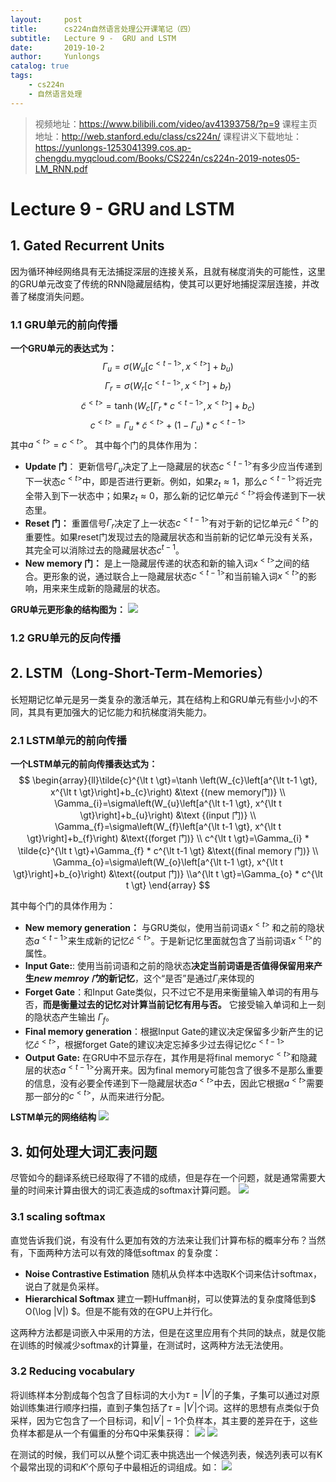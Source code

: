 ```yaml
---
layout:     post
title:      cs224n自然语言处理公开课笔记（四）
subtitle:   Lecture 9 -  GRU and LSTM
date:       2019-10-2
author:     Yunlongs
catalog: true
tags:
    - cs224n
    - 自然语言处理
---
```


>视频地址：https://www.bilibili.com/video/av41393758/?p=9
课程主页地址：http://web.stanford.edu/class/cs224n/
课程讲义下载地址：https://yunlongs-1253041399.cos.ap-chengdu.myqcloud.com/Books/CS224n/cs224n-2019-notes05-LM_RNN.pdf

# Lecture 9 -  GRU and LSTM

## 1. Gated Recurrent Units
因为循环神经网络具有无法捕捉深层的连接关系，且就有梯度消失的可能性，这里的GRU单元改变了传统的RNN隐藏层结构，使其可以更好地捕捉深层连接，并改善了梯度消失问题。

### 1.1 GRU单元的前向传播
**一个GRU单元的表达式为：**
$$\Gamma_{u}=\sigma\left(W_{u}\left[c^{\lt t-1 \gt}, x^{\lt t \gt}\right]+b_{u}\right) \tag{update门}$$
$$
\Gamma_{r}=\sigma\left(W_{r}\left[c^{\lt t-1 \gt}, x^{\lt t \gt}\right]+b_{r}\right) \tag{reset 门}
$$
$$
\tilde{c}^{\lt t \gt}=\tanh \left(W_{c}\left[\Gamma_{r} * c^{\lt t-1 \gt}, x^{\lt t \gt}\right]+b_{c}\right) \tag{new memory门}
$$
$$
c^{\lt t \gt}=\Gamma_{u} * \tilde{c}^{\lt t \gt}+\left(1-\Gamma_{u}\right) * c^{\lt t-1 \gt} \tag{activate 门}
$$
其中$a^{\lt t \gt}=c^{\lt t \gt}$。
其中每个门的具体作用为：
- **Update 门**： 更新信号$\Gamma_u$决定了上一隐藏层的状态$c^{\lt t-1 \gt}$有多少应当传递到下一状态$c^{\lt t \gt}$中，即是否进行更新。例如，如果$z_{t} \approx 1$，那么$c^{\lt t-1 \gt}$将近完全带入到下一状态中；如果$z_{t} \approx 0$，那么新的记忆单元$\hat c^{\lt t \gt}$将会传递到下一状态里。
- **Reset 门：** 重置信号$\Gamma_r$决定了上一状态$c^{\lt t-1 \gt}$有对于新的记忆单元$\hat c^{\lt t \gt}$的重要性。如果reset门发现过去的隐藏层状态和当前新的记忆单元没有关系，其完全可以消除过去的隐藏层状态$c^{t-1}$。
- **New memory 门：** 是上一隐藏层传递的状态和新的输入词$x^{\lt t \gt}$之间的结合。更形象的说，通过联合上一隐藏层状态$c^{\lt t-1 \gt}$和当前输入词$x^{\lt t \gt}$的影响，用来来生成新的隐藏层的状态。


**GRU单元更形象的结构图为：**
![](https://yunlongs-1253041399.cos.ap-chengdu.myqcloud.com/image/Stanford/29.png)

### 1.2 GRU单元的反向传播

## 2. LSTM（Long-Short-Term-Memories）
长短期记忆单元是另一类复杂的激活单元，其在结构上和GRU单元有些小小的不同，其具有更加强大的记忆能力和抗梯度消失能力。 
### 2.1 LSTM单元的前向传播
**一个LSTM单元的前向传播表达式为：**
$$
\begin{array}{ll}\tilde{c}^{\lt t \gt}=\tanh \left(W_{c}\left[a^{\lt t-1 \gt}, x^{\lt t \gt}\right]+b_{c}\right) &\text {(new memory门)}
\\ \Gamma_{i}=\sigma\left(W_{u}\left[a^{\lt t-1 \gt}, x^{\lt t \gt}\right]+b_{u}\right) &\text {(input 门)}
\\ \Gamma_{f}=\sigma\left(W_{f}\left[a^{\lt t-1 \gt}, x^{\lt t \gt}\right]+b_{f}\right) &\text{(forget 门)}
\\ c^{\lt t \gt}=\Gamma_{i} * \tilde{c}^{\lt t \gt}+\Gamma_{f} * c^{\lt t-1 \gt} &\text{(final memory 门)}
\\ \Gamma_{o}=\sigma\left(W_{o}\left[a^{\lt t-1 \gt}, x^{\lt t \gt}\right]+b_{o}\right) &\text{(output 门)}
\\a^{\lt t \gt}=\Gamma_{o} * c^{\lt t \gt} 
\end{array}
$$

其中每个门的具体作用为：
- **New memory generation：** 与GRU类似，使用当前词语$x^{\lt t \gt}$ 和之前的隐状态$a^{\lt t-1 \gt}$来生成新的记忆$\hat c^{\lt t \gt}$。于是新记忆里面就包含了当前词语$x^{\lt t \gt}$的属性。
- **Input Gate:**: 使用当前词语和之前的隐状态**决定当前词语是否值得保留用来产生*new memroy 门*的新记忆**，这个“是否”是通过$\Gamma_i$来体现的
- **Forget Gate**：和Input Gate类似，只不过它不是用来衡量输入单词的有用与否，**而是衡量过去的记忆对计算当前记忆有用与否。** 它接受输入单词和上一刻的隐状态产生输出 $\Gamma _f$。
- **Final memory generation**：根据Input Gate的建议决定保留多少新产生的记忆$\hat c^{\lt t \gt}$，根据forget Gate的建议决定忘掉多少过去得记忆$c^{\lt t-1 \gt}$
- **Output Gate:** 在GRU中不显示存在，其作用是将final memory$c^{\lt t \gt}$和隐藏层的状态$a^{\lt t-1 \gt}$分离开来。因为final memory可能包含了很多不是那么重要的信息，没有必要全传递到下一隐藏层状态$a^{\lt t \gt}$中去，因此它根据$a^{\lt t \gt}$需要那一部分的$c^{\lt t \gt}$，从而来进行分配。

**LSTM单元的网络结构**
![](https://yunlongs-1253041399.cos.ap-chengdu.myqcloud.com/image/Stanford/30.png)

## 3. 如何处理大词汇表问题
尽管如今的翻译系统已经取得了不错的成绩，但是存在一个问题，就是通常需要大量的时间来计算由很大的词汇表造成的softmax计算问题。
![](https://yunlongs-1253041399.cos.ap-chengdu.myqcloud.com/image/Stanford/38.png)

### 3.1 scaling softmax
直觉告诉我们说，有没有什么更加有效的方法来让我们计算布标的概率分布？当然有，下面两种方法可以有效的降低softmax 的复杂度：
- **Noise Contrastive Estimation**
随机从负样本中选取K个词来估计softmax，说白了就是负采样。
- **Hierarchical Softmax**
建立一颗Huffman树，可以使算法的复杂度降低到$
O(\log |V|)
$。但是不能有效的在GPU上并行化。

这两种方法都是词嵌入中采用的方法，但是在这里应用有个共同的缺点，就是仅能在训练的时候减少softmax的计算量，在测试时，这两种方法无法使用。

### 3.2 Reducing vocabulary

将训练样本分割成每个包含了目标词的大小为$\tau=\left|V^{\prime}\right|$的子集，子集可以通过对原始训练集进行顺序扫描，直到子集包括了$\tau=\left|V^{\prime}\right|$个词。这样的思想有点类似于负采样，因为它包含了一个目标词，和$\left|V^{\prime}\right|-1$个负样本，其主要的差异在于，这些负样本都是从一个有偏重的分布Q中采集获得：
![](https://yunlongs-1253041399.cos.ap-chengdu.myqcloud.com/image/Stanford/40.png)
![](https://yunlongs-1253041399.cos.ap-chengdu.myqcloud.com/image/Stanford/39.png)

在测试的时候，我们可以从整个词汇表中挑选出一个候选列表，候选列表可以有K个最常出现的词和$K'$个原句子中最相近的词组成。如：
![](https://yunlongs-1253041399.cos.ap-chengdu.myqcloud.com/image/Stanford/41.png)